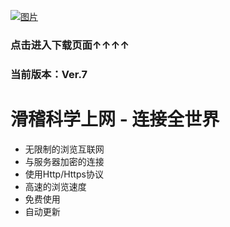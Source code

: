 [![图片](Pic/Head.png)](https://imontlaji.github.io/index.html)
### 点击进入下载页面↑↑↑↑
### 当前版本：Ver.7
# 滑稽科学上网 - 连接全世界  

* 无限制的浏览互联网
* 与服务器加密的连接
* 使用Http/Https协议
* 高速的浏览速度
* 免费使用
* 自动更新   
